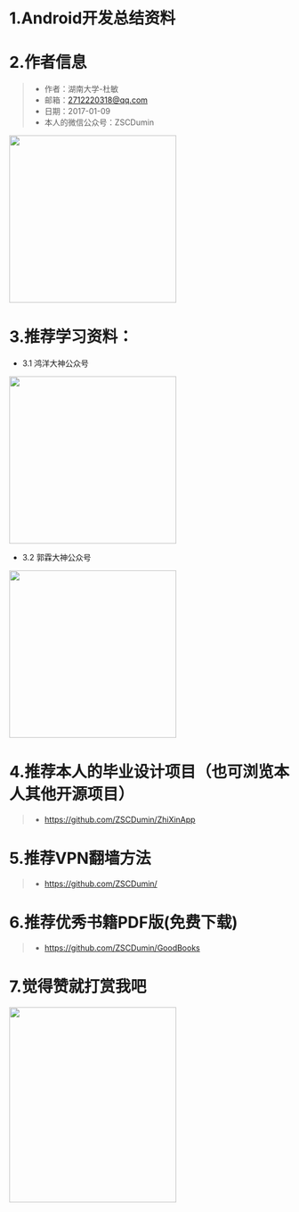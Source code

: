 # 1.Android开发总结资料

# 2.作者信息
>+ 作者：湖南大学-杜敏
>+ 邮箱：2712220318@qq.com
>+ 日期：2017-01-09
>+ 本人的微信公众号：ZSCDumin
<img src='https://raw.githubusercontent.com/ZSCDumin/AndroidDevelopmentSummary/master/%E4%B8%A4%E4%BD%8DAndroid%E5%A4%A7%E7%A5%9E%E5%BE%AE%E4%BF%A1%E5%85%AC%E4%BC%97%E5%8F%B7/3.jpg' width=300 height=300 />

# 3.推荐学习资料：
- 3.1 鸿洋大神公众号
<img src='https://raw.githubusercontent.com/ZSCDumin/AndroidDevelopmentSummary/master/%E4%B8%A4%E4%BD%8DAndroid%E5%A4%A7%E7%A5%9E%E5%BE%AE%E4%BF%A1%E5%85%AC%E4%BC%97%E5%8F%B7/1.jpg' width=300 height=300 />

- 3.2 郭霖大神公众号
<img src='https://raw.githubusercontent.com/ZSCDumin/AndroidDevelopmentSummary/master/%E4%B8%A4%E4%BD%8DAndroid%E5%A4%A7%E7%A5%9E%E5%BE%AE%E4%BF%A1%E5%85%AC%E4%BC%97%E5%8F%B7/2.jpg' width=300 height=300 />

# 4.推荐本人的毕业设计项目（也可浏览本人其他开源项目）
>+ https://github.com/ZSCDumin/ZhiXinApp

# 5.推荐VPN翻墙方法
>+ https://github.com/ZSCDumin/

# 6.推荐优秀书籍PDF版(免费下载)
>+ https://github.com/ZSCDumin/GoodBooks

# 7.觉得赞就打赏我吧
<img src='https://github.com/ZSCDumin/ZhiXinApp/raw/master/screenshoot/17.png' width=300 height=350 />
